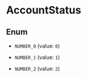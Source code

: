 

# AccountStatus

## Enum


* `NUMBER_0` (value: `0`)

* `NUMBER_1` (value: `1`)

* `NUMBER_2` (value: `2`)



